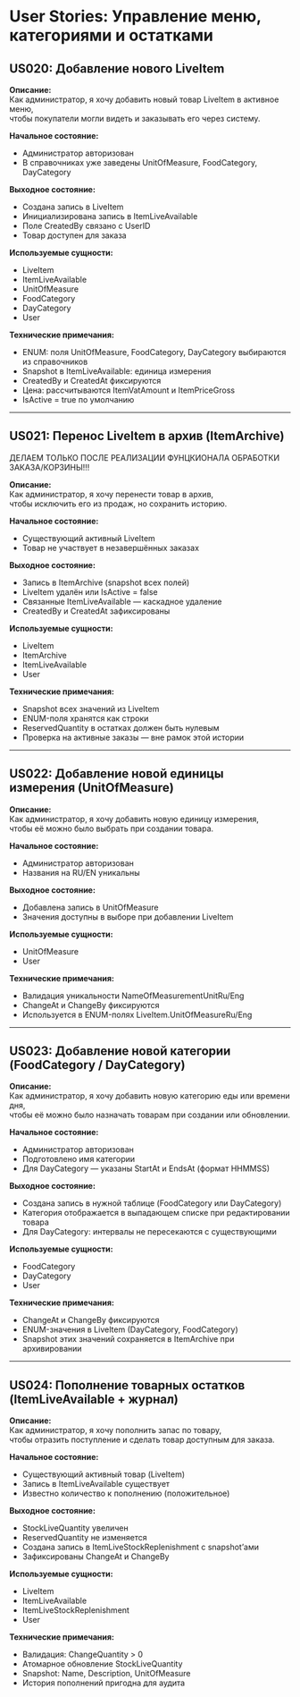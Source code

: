 # User Stories: Управление меню, категориями и остатками

## US020: Добавление нового LiveItem

**Описание:**  
Как администратор, я хочу добавить новый товар LiveItem в активное меню,  
чтобы покупатели могли видеть и заказывать его через систему.

**Начальное состояние:**  
- Администратор авторизован  
- В справочниках уже заведены UnitOfMeasure, FoodCategory, DayCategory

**Выходное состояние:**  
- Создана запись в LiveItem  
- Инициализирована запись в ItemLiveAvailable  
- Поле CreatedBy связано с UserID  
- Товар доступен для заказа

**Используемые сущности:**  
- LiveItem  
- ItemLiveAvailable  
- UnitOfMeasure  
- FoodCategory  
- DayCategory  
- User  

**Технические примечания:**  
- ENUM: поля UnitOfMeasure, FoodCategory, DayCategory выбираются из справочников  
- Snapshot в ItemLiveAvailable: единица измерения  
- CreatedBy и CreatedAt фиксируются  
- Цена: рассчитываются ItemVatAmount и ItemPriceGross  
- IsActive = true по умолчанию

---

## US021: Перенос LiveItem в архив (ItemArchive)
ДЕЛАЕМ ТОЛЬКО ПОСЛЕ РЕАЛИЗАЦИИ ФУНЦКИОНАЛА ОБРАБОТКИ ЗАКАЗА/КОРЗИНЫ!!!

**Описание:**  
Как администратор, я хочу перенести товар в архив,  
чтобы исключить его из продаж, но сохранить историю.

**Начальное состояние:**  
- Существующий активный LiveItem  
- Товар не участвует в незавершённых заказах

**Выходное состояние:**  
- Запись в ItemArchive (snapshot всех полей)  
- LiveItem удалён или IsActive = false  
- Связанные ItemLiveAvailable — каскадное удаление  
- CreatedBy и CreatedAt зафиксированы

**Используемые сущности:**  
- LiveItem  
- ItemArchive  
- ItemLiveAvailable  
- User  

**Технические примечания:**  
- Snapshot всех значений из LiveItem  
- ENUM-поля хранятся как строки  
- ReservedQuantity в остатках должен быть нулевым  
- Проверка на активные заказы — вне рамок этой истории

---

## US022: Добавление новой единицы измерения (UnitOfMeasure)

**Описание:**  
Как администратор, я хочу добавить новую единицу измерения,  
чтобы её можно было выбрать при создании товара.

**Начальное состояние:**  
- Администратор авторизован  
- Названия на RU/EN уникальны

**Выходное состояние:**  
- Добавлена запись в UnitOfMeasure  
- Значения доступны в выборе при добавлении LiveItem

**Используемые сущности:**  
- UnitOfMeasure  
- User  

**Технические примечания:**  
- Валидация уникальности NameOfMeasurementUnitRu/Eng  
- ChangeAt и ChangeBy фиксируются  
- Используется в ENUM-полях LiveItem.UnitOfMeasureRu/Eng

---

## US023: Добавление новой категории (FoodCategory / DayCategory)

**Описание:**  
Как администратор, я хочу добавить новую категорию еды или времени дня,  
чтобы её можно было назначать товарам при создании или обновлении.

**Начальное состояние:**  
- Администратор авторизован  
- Подготовлено имя категории  
- Для DayCategory — указаны StartAt и EndsAt (формат HHMMSS)

**Выходное состояние:**  
- Создана запись в нужной таблице (FoodCategory или DayCategory)  
- Категория отображается в выпадающем списке при редактировании товара  
- Для DayCategory: интервалы не пересекаются с существующими

**Используемые сущности:**  
- FoodCategory  
- DayCategory  
- User  

**Технические примечания:**  
- ChangeAt и ChangeBy фиксируются  
- ENUM-значения в LiveItem (DayCategory, FoodCategory)  
- Snapshot этих значений сохраняется в ItemArchive при архивировании

---

## US024: Пополнение товарных остатков (ItemLiveAvailable + журнал)

**Описание:**  
Как администратор, я хочу пополнить запас по товару,  
чтобы отразить поступление и сделать товар доступным для заказа.

**Начальное состояние:**  
- Существующий активный товар (LiveItem)  
- Запись в ItemLiveAvailable существует  
- Известно количество к пополнению (положительное)

**Выходное состояние:**  
- StockLiveQuantity увеличен  
- ReservedQuantity не изменяется  
- Создана запись в ItemLiveStockReplenishment с snapshot’ами  
- Зафиксированы ChangeAt и ChangeBy

**Используемые сущности:**  
- LiveItem  
- ItemLiveAvailable  
- ItemLiveStockReplenishment  
- User  

**Технические примечания:**  
- Валидация: ChangeQuantity > 0  
- Атомарное обновление StockLiveQuantity  
- Snapshot: Name, Description, UnitOfMeasure  
- История пополнений пригодна для аудита